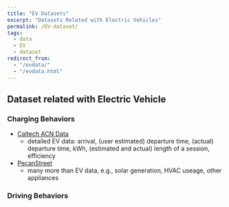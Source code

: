 ```yaml
---
title: "EV Datasets"
excerpt: "Datasets Related with Electric Vehicles"
permalink: /EV-dataset/
tags:
  - data
  - EV
  - dataset
redirect_from: 
  - "/evdata/"
  - "/evdata.html"
---
```


## Dataset related with Electric Vehicle
### Charging Behaviors
- [Caltech ACN Data](https://ev.caltech.edu/dataset)
	- detailed EV data: arrival, (user estimated) departure time, (actual) departure time, kWh, (estimated and actual) length of a session, efficiency
- [PecanStreet](https://www.pecanstreet.org/dataport/about/)
	- many more than EV data, e.g., solar generation, HVAC useage, other appliances

### Driving Behaviors